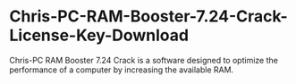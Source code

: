 # Chris-PC-RAM-Booster-7.24-Crack-License-Key-Download
Chris-PC RAM Booster 7.24 Crack is a software designed to optimize the performance of a computer by increasing the available RAM.
